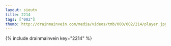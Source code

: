```yaml
--- 
layout: sieutv
title: 2214
tags: ["002"]
thumb: http://drainmainvein.com/media/videos/tmb/000/002/214/player.jpg
---
```

{% include drainmainvein key="2214" %} 
